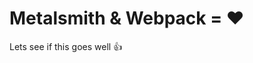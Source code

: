 <html class="no-js">
  <head>
    <title>Metalsmith & Webpack</title>
    <!-- assets-head -->
  </head>
  <body>


# Metalsmith & Webpack = :heart:

Lets see if this goes well :thumbsup:


  <!-- assets-body -->
  </body>
</html>
